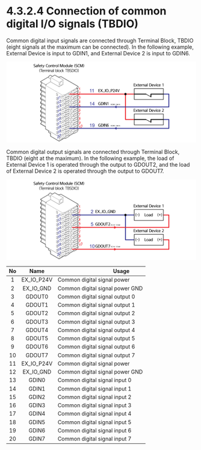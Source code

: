 # 4.3.2.4 Connection of common digital I/O signals (TBDIO)

Common digital input signals are connected through Terminal Block, TBDIO (eight signals at the maximum can be connected). In the following example, External Device is input to GDIN1, and External Device 2 is input to GDIN6.

![Figure 32 Connection of common digital input signals (TBDIO)](../../../.gitbook/assets/image113.png)

Common digital output signals are connected through Terminal Block, TBDIO (eight at the maximum). In the following example, the load of External Device 1 is operated through the output to GDOUT2, and the load of External Device 2 is operated through the output to GDOUT7.

![Figure 33 Connection of common digital output signals (TBDIO)](../../../.gitbook/assets/image114.png)

| **No** |   **Name**   | 　　　　　　　　**Usage**               |
| :----: | :----------: | ------------------------------- |
|    1   | EX\_IO\_P24V | Common digital signal power     |
|    2   |  EX\_IO\_GND | Common digital signal power GND |
|    3   |    GDOUT0    | Common digital signal output 0  |
|    4   |    GDOUT1    | Common digital signal output 1  |
|    5   |    GDOUT2    | Common digital signal output 2  |
|    6   |    GDOUT3    | Common digital signal output 3  |
|    7   |    GDOUT4    | Common digital signal output 4  |
|    8   |    GDOUT5    | Common digital signal output 5  |
|    9   |    GDOUT6    | Common digital signal output 6  |
|   10   |    GDOUT7    | Common digital signal output 7  |
|   11   | EX\_IO\_P24V | Common digital signal power     |
|   12   |  EX\_IO\_GND | Common digital signal power GND |
|   13   |     GDIN0    | Common digital signal input 0   |
|   14   |     GDIN1    | Common digital signal input 1   |
|   15   |     GDIN2    | Common digital signal input 2   |
|   16   |     GDIN3    | Common digital signal input 3   |
|   17   |     GDIN4    | Common digital signal input 4   |
|   18   |     GDIN5    | Common digital signal input 5   |
|   19   |     GDIN6    | Common digital signal input 6   |
|   20   |     GDIN7    | Common digital signal input 7   |
